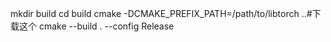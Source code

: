 mkdir build
cd build
cmake -DCMAKE_PREFIX_PATH=/path/to/libtorch ..#下载这个
cmake --build . --config Release
